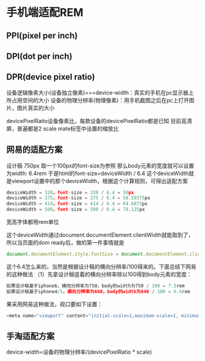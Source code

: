 # 手机端适配REM

## PPI(pixel per inch)
## DPI(dot per inch)

## DPR(device pixel ratio)
设备逻辑像素大小(设备独立像素)===device-width：真实的手机在pc显示器上所占用空间的大小
设备的物理分辨率(物理像素)：用手机截图之后在pc上打开图片，图片真实的大小

devicePixelRatio设备像素比，每款设备的devicePixelRatio都是已知 目前高清屏，普遍都是2
scale mate标签中设置的缩放比



## 网易的适配方案

设计稿 750px  取一个100px的font-size为参照 那么body元素的宽度就可以设置为width: 6.4rem 于是html的font-size=deviceWidth / 6.4 这个deviceWidth就是viewport设置中的那个deviceWidth，根据这个计算规则，可得出适配方案

```js
deviceWidth = 320，font-size = 320 / 6.4 = 50px
deviceWidth = 375，font-size = 375 / 6.4 = 58.59375px
deviceWidth = 414，font-size = 414 / 6.4 = 64.6875px
deviceWidth = 500，font-size = 500 / 6.4 = 78.125px
```
宽高字体都用rem单位

这个deviceWidth通过document.documentElement.clientWidth就能取到了，所以当页面的dom ready后，做的第一件事情就是

```js
document.documentElement.style.fontSize = document.documentElement.clientWidth / 6.4 + 'px'

```


这个6.4怎么来的，当然是根据设计稿的横向分辨率/100得来的。下面总结下网易的这种做法
（1）先拿设计稿竖着的横向分辨率除以100得到body元素的宽度：

```js
如果设计稿基于iphone6，横向分辨率为750，body的width为750 / 100 = 7.5rem
如果设计稿基于iphone4/5，横向分辨率为640，body的width为640 / 100 = 6.4rem
```
果采用网易这种做法，视口要如下设置：

```js
<meta name="viewport" content="initial-scale=1,maximum-scale=1, minimum-scale=1">
```

## 手淘适配方案
device-width=设备的物理分辨率/(devicePixelRatio * scale)